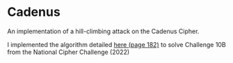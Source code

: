 # Cadenus

An implementation of a hill-climbing attack on the Cadenus Cipher.

I implemented the algorithm detailed [here (page 182)](https://www.cipherchallenge.org/wp-content/uploads/2022/09/A-Book-on-Classical-Cryptography-by-Madness.pdf) to solve Challenge 10B from the National Cipher Challenge (2022)
